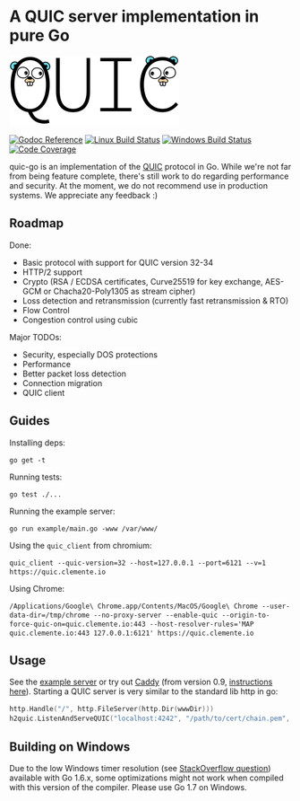 # A QUIC server implementation in pure Go

<img src="docs/quic.png" width=303 height=124>

[![Godoc Reference](https://img.shields.io/badge/godoc-reference-blue.svg?style=flat-square)](https://godoc.org/github.com/lucas-clemente/quic-go)
[![Linux Build Status](https://img.shields.io/travis/lucas-clemente/quic-go.svg?style=flat-square&label=linux+build)](https://travis-ci.org/lucas-clemente/quic-go)
[![Windows Build Status](https://img.shields.io/appveyor/ci/lucas-clemente/quic-go.svg?style=flat-square&label=windows+build)](https://ci.appveyor.com/project/lucas-clemente/quic-go/branch/master)
[![Code Coverage](https://img.shields.io/codecov/c/github/lucas-clemente/quic-go/master.svg?style=flat-square)](https://codecov.io/gh/lucas-clemente/quic-go/)

quic-go is an implementation of the [QUIC](https://en.wikipedia.org/wiki/QUIC) protocol in Go. While we're not far from being feature complete, there's still work to do regarding performance and security. At the moment, we do not recommend use in production systems. We appreciate any feedback :)

## Roadmap

Done:

- Basic protocol with support for QUIC version 32-34
- HTTP/2 support
- Crypto (RSA / ECDSA certificates, Curve25519 for key exchange, AES-GCM or Chacha20-Poly1305 as stream cipher)
- Loss detection and retransmission (currently fast retransmission & RTO)
- Flow Control
- Congestion control using cubic

Major TODOs:

- Security, especially DOS protections
- Performance
- Better packet loss detection
- Connection migration
- QUIC client

## Guides

Installing deps:

    go get -t

Running tests:

    go test ./...

Running the example server:

    go run example/main.go -www /var/www/

Using the `quic_client` from chromium:

    quic_client --quic-version=32 --host=127.0.0.1 --port=6121 --v=1 https://quic.clemente.io

Using Chrome:

    /Applications/Google\ Chrome.app/Contents/MacOS/Google\ Chrome --user-data-dir=/tmp/chrome --no-proxy-server --enable-quic --origin-to-force-quic-on=quic.clemente.io:443 --host-resolver-rules='MAP quic.clemente.io:443 127.0.0.1:6121' https://quic.clemente.io

## Usage

See the [example server](example/main.go) or try out [Caddy](https://github.com/mholt/caddy) (from version 0.9, [instructions here](https://github.com/mholt/caddy/wiki/QUIC)). Starting a QUIC server is very similar to the standard lib http in go:

```go
http.Handle("/", http.FileServer(http.Dir(wwwDir)))
h2quic.ListenAndServeQUIC("localhost:4242", "/path/to/cert/chain.pem", "/path/to/privkey.pem", nil)
```

## Building on Windows

Due to the low Windows timer resolution (see [StackOverflow question](http://stackoverflow.com/questions/37706834/high-resolution-timers-millisecond-precision-in-go-on-windows)) available with Go 1.6.x, some optimizations might not work when compiled with this version of the compiler. Please use Go 1.7 on Windows.
